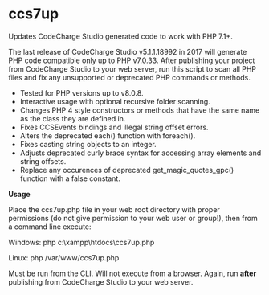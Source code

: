 # ccs7up
Updates CodeCharge Studio generated code to work with PHP 7.1+.

The last release of CodeCharge Studio v5.1.1.18992 in 2017 will generate PHP code compatible only up to PHP v7.0.33. After publishing your project from CodeCharge Studio to your web server, run this script to scan all PHP files and fix any unsupported or deprecated PHP commands or methods.

* Tested for PHP versions up to v8.0.8.
* Interactive usage with optional recursive folder scanning.
* Changes PHP 4 style constructors or methods that have the same name as the class they are defined in.
* Fixes CCSEvents bindings and illegal string offset errors.
* Alters the deprecated each() function with foreach().
* Fixes casting string objects to an integer.
* Adjusts deprecated curly brace syntax for accessing array elements and string offsets.
* Replace any occurences of deprecated get_magic_quotes_gpc() function with a false constant.

<strong>Usage</strong>

Place the ccs7up.php file in your web root directory with proper permissions (do not give permission to your web user or group!), then from a command line execute:

Windows: php c:\xampp\htdocs\ccs7up.php 

Linux: php /var/www/ccs7up.php


Must be run from the CLI. Will not execute from a browser. Again, run <strong>after</strong> publishing from CodeCharge Studio to your web server.
